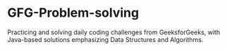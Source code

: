 # GFG-Problem-solving
Practicing and solving daily coding challenges from GeeksforGeeks, with Java-based solutions emphasizing Data Structures and Algorithms.
